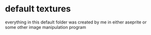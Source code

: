 # default textures

everything in this default folder was created by me in either aseprite or some other image manipulation program
